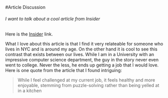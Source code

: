 #Article Discussion
###### I want to talk about a cool article from Insider

Here is the [Insider](https://www.businessinsider.com/guides/learning/line-cook-coding-boot-camp-online-courses-software-engineer-career-change-pandemic) link.


What I love about this article is that I find it very relateable for someone who lives in NYC and is around my age. On the other hand it is cool to see this contrast that exists between our lives. While I am in a University with an impressive computer science department, the guy in the story never even went to college. Never the less, he ends up getting a job that I would love. Here is one quote from the article that I found intriguing:
>While I feel challenged at my current job, it feels healthy and more enjoyable, stemming from puzzle-solving rather than being yelled at in a kitchen